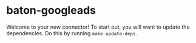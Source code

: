 # baton-googleads
Welcome to your new connector! To start out, you will want to update the dependencies.
Do this by running `make update-deps`.